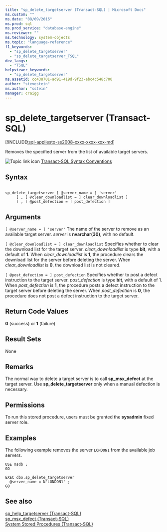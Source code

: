 ```yaml
---
title: "sp_delete_targetserver (Transact-SQL) | Microsoft Docs"
ms.custom: ""
ms.date: "08/09/2016"
ms.prod: sql
ms.prod_service: "database-engine"
ms.reviewer: ""
ms.technology: system-objects
ms.topic: "language-reference"
f1_keywords: 
  - "sp_delete_targetserver"
  - "sp_delete_targetserver_TSQL"
dev_langs: 
  - "TSQL"
helpviewer_keywords: 
  - "sp_delete_targetserver"
ms.assetid: cc438701-ad91-419d-9f23-ebc4c548c700
author: "stevestein"
ms.author: "sstein"
manager: craigg
---
```

# sp_delete_targetserver (Transact-SQL)
[!INCLUDE[tsql-appliesto-ss2008-xxxx-xxxx-xxx-md](../../includes/tsql-appliesto-ss2008-xxxx-xxxx-xxx-md.md)]

  Removes the specified server from the list of available target servers.  
   
 ![Topic link icon](../../database-engine/configure-windows/media/topic-link.gif "Topic link icon") [Transact-SQL Syntax Conventions](../../t-sql/language-elements/transact-sql-syntax-conventions-transact-sql.md)  
  
## Syntax  
  
```  
  
sp_delete_targetserver [ @server_name = ] 'server'   
     [ , [ @clear_downloadlist = ] clear_downloadlist ]  
     [ , [ @post_defection = ] post_defection ]  
```  
  
## Arguments  
`[ @server_name = ] 'server'`
 The name of the server to remove as an available target server. *server* is **nvarchar(30)**, with no default.  
  
`[ @clear_downloadlist = ] clear_downloadlist`
 Specifies whether to clear the download list for the target server. *clear_downloadlist* is type **bit**, with a default of **1**. When *clear_downloadlist* is **1**, the procedure clears the download list for the server before deleting the server. When *clear_downloadlist* is **0**, the download list is not cleared.  
  
`[ @post_defection = ] post_defection`
 Specifies whether to post a defect instruction to the target server. *post_defection* is type **bit**, with a default of 1. When *post_defection* is **1**, the procedure posts a defect instruction to the target server before deleting the server. When *post_defection* is **0**, the procedure does not post a defect instruction to the target server.  
  
## Return Code Values  
 **0** (success) or **1** (failure)  
  
## Result Sets  
 None  
  
## Remarks  
 The normal way to delete a target server is to call **sp_msx_defect** at the target server. Use **sp_delete_targetserver** only when a manual defection is necessary.  
  
## Permissions  
 To run this stored procedure, users must be granted the **sysadmin** fixed server role.  
  
## Examples  
 The following example removes the server `LONDON1` from the available job servers.  
  
```  
USE msdb ;  
GO  
  
EXEC dbo.sp_delete_targetserver  
  @server_name = N'LONDON1' ;  
GO  
```  
  
## See also  
 [sp_help_targetserver &#40;Transact-SQL&#41;](../../relational-databases/system-stored-procedures/sp-help-targetserver-transact-sql.md)   
 [sp_msx_defect &#40;Transact-SQL&#41;](../../relational-databases/system-stored-procedures/sp-msx-defect-transact-sql.md)   
 [System Stored Procedures &#40;Transact-SQL&#41;](../../relational-databases/system-stored-procedures/system-stored-procedures-transact-sql.md)  
  
  
